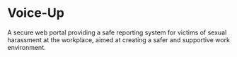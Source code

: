 # Voice-Up
A secure web portal providing a safe reporting system for victims of sexual harassment at the workplace, aimed at creating a safer and supportive work environment.
